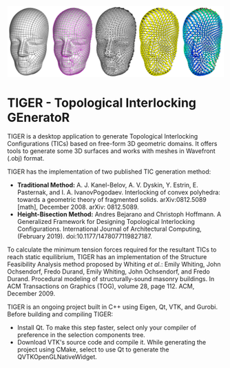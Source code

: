 <div style="text-align:center;">
  <img src="https://github.com/andresbejarano/tiger/blob/master/img/tiger_pipeline_example.png" />
</div>

# TIGER - Topological Interlocking GEneratoR

TIGER is a desktop application to generate Topological Interlocking Configurations (TICs) based on free-form 3D geometric domains. It offers tools to generate some 3D surfaces and works with meshes in Wavefront (.obj) format.

TIGER has the implementation of two published TIC generation method:
- **Traditional Method:** A. J. Kanel-Belov, A. V. Dyskin, Y. Estrin, E. Pasternak, and I. A. IvanovPogodaev. Interlocking of convex polyhedra: towards a geometric theory of fragmented solids. arXiv:0812.5089 [math], December 2008. arXiv: 0812.5089.
- **Height-Bisection Method:** Andres Bejarano and Christoph Hoffmann. A Generalized Framework for Designing Topological Interlocking Configurations. International Journal of Architectural Computing, (February 2019). doi:10.1177/1478077119827187. 

To calculate the minimum tension forces required for the resultant TICs to reach static equilibrium, TIGER has an implementation of the Structure Feasibility Analysis method proposed by Whiting *et al.*: Emily Whiting, John Ochsendorf, Fredo Durand, Emily Whiting, John Ochsendorf, and Fredo Durand. Procedural modeling of structurally-sound masonry buildings. In ACM Transactions on Graphics (TOG), volume 28, page 112. ACM, December 2009.

TIGER is an ongoing project built in C++ using Eigen, Qt, VTK, and Gurobi. Before building and compiling TIGER:
- Install Qt. To make this step faster, select only your compiler of preference in the selection components tree.
- Download VTK's source code and compile it. While generating the project using CMake, select to use Qt to generate the QVTKOpenGLNativeWidget.

